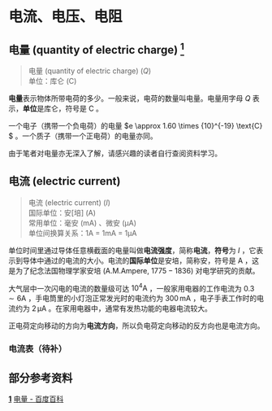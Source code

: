 # 电流、电压、电阻

## 电量 (quantity of electric charge) [$^\text{1}$](#部分参考资料)

> 电量 (quantity of electric charge) $(Q)$  
> 单位：库仑 $\text{(C)}$

**电量**表示物体所带电荷的多少。一般来说，电荷的数量叫电量。电量用字母 $Q$ 表示，**单位**是库仑，符号是 $\text{C}$ 。

一个电子（携带一个负电荷）的电量 $e \approx 1.60 \times {10}^{-19} \text{C} $ 。一个质子（携带一个正电荷）的电量亦同。

由于笔者对电量亦无深入了解，请感兴趣的读者自行查阅资料学习。

## 电流 (electric current)

> 电流 (electric current) $(I)$  
> 国际单位：安\[培] $\text{(A)}$  
> 常用单位：毫安 $\text{(mA)}$ 、微安 $\text{(μA)}$  
> 单位间换算关系：$\text{1A = 1mA = 1μA}$

单位时间里通过导体任意横截面的电量叫做**电流强度**，简称**电流**，**符号**为 $I$ ，它表示到导体中通过的电流的大小。电流的**国际单位**是安培，简称安，符号是 $\text{A}$ ，这是为了纪念法国物理学家安培 $\text{(A.M.Ampere, 1775}-\text{1836)}$ 对电学研究的贡献。

大气层中一次闪电的电流的数量级可达 $10^4\text{A}$ ，一般家用电器的工作电流为 $0.3 \sim 6\text{A}$ ，手电筒里的小灯泡正常发光时的电流约为 $300\,\text{mA}$ ，电子手表工作时的电流约为 $2\,\text{μA}$ 。在家用电器中，通常有发热功能的电器电流较大。

正电荷定向移动的方向为**电流方向**，所以负电荷定向移动的反方向也是电流方向。

### 电流表（待补）

## 部分参考资料

[**1**]() [电量 - 百度百科](https://baike.baidu.com/item/电量)